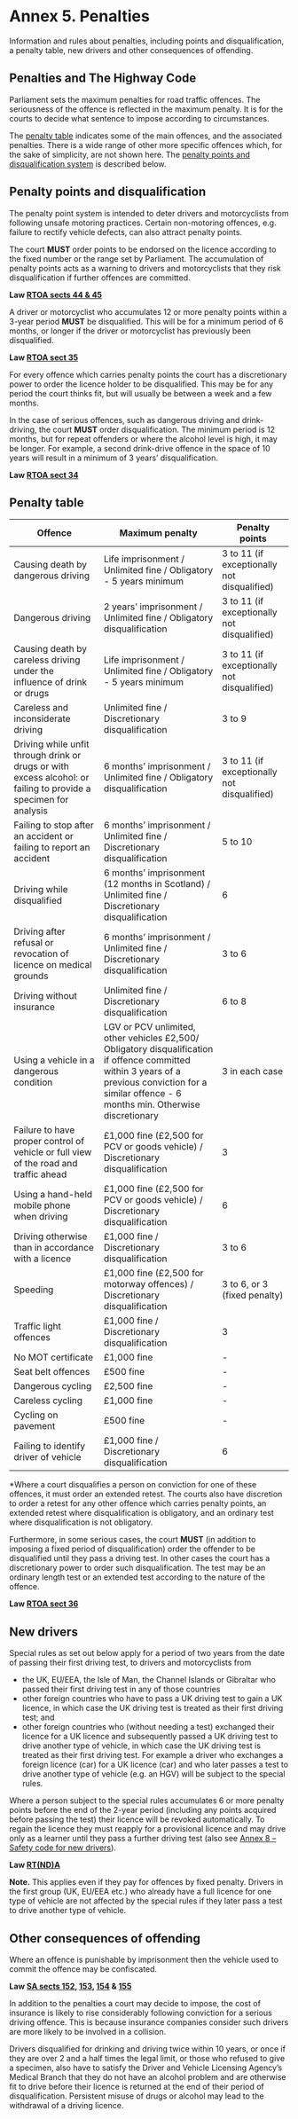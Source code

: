 Annex 5. Penalties
==================

Information and rules about penalties, including points and disqualification, a penalty table, new drivers and other consequences of offending.

Penalties and The Highway Code
------------------------------

Parliament sets the maximum penalties for road traffic offences. The seriousness of the offence is reflected in the maximum penalty. It is for the courts to decide what sentence to impose according to circumstances.

The [penalty table](#penaltytable) indicates some of the main offences, and the associated penalties. There is a wide range of other more specific offences which, for the sake of simplicity, are not shown here. The [penalty points and disqualification system](#penaltytable) is described below.

Penalty points and disqualification
-----------------------------------

The penalty point system is intended to deter drivers and motorcyclists from following unsafe motoring practices. Certain non-motoring offences, e.g. failure to rectify vehicle defects, can also attract penalty points.

The court **MUST** order points to be endorsed on the licence according to the fixed number or the range set by Parliament. The accumulation of penalty points acts as a warning to drivers and motorcyclists that they risk disqualification if further offences are committed.

**Law [RTOA sects 44 & 45](http://www.legislation.gov.uk/ukpga/1988/53/part/II/crossheading/endorsement)**

A driver or motorcyclist who accumulates 12 or more penalty points within a 3-year period **MUST** be disqualified. This will be for a minimum period of 6 months, or longer if the driver or motorcyclist has previously been disqualified.

**Law [RTOA sect 35](http://www.legislation.gov.uk/ukpga/1988/53/section/35)**

For every offence which carries penalty points the court has a discretionary power to order the licence holder to be disqualified. This may be for any period the court thinks fit, but will usually be between a week and a few months.

In the case of serious offences, such as dangerous driving and drink-driving, the court **MUST** order disqualification. The minimum period is 12 months, but for repeat offenders or where the alcohol level is high, it may be longer. For example, a second drink-drive offence in the space of 10 years will result in a minimum of 3 years’ disqualification.

**Law [RTOA sect 34](http://www.legislation.gov.uk/ukpga/1988/53/section/34)**

Penalty table
-------------

| Offence | Maximum penalty | Penalty points |
| --- | --- | --- |
| Causing death by dangerous driving | Life imprisonment / Unlimited fine / Obligatory - 5 years minimum | 3 to 11 (if exceptionally not disqualified) |
| Dangerous driving | 2 years’ imprisonment / Unlimited fine / Obligatory disqualification | 3 to 11 (if exceptionally not disqualified) |
| Causing death by careless driving under the influence of drink or drugs | Life imprisonment / Unlimited fine / Obligatory - 5 years minimum | 3 to 11 (if exceptionally not disqualified) |
| Careless and inconsiderate driving | Unlimited fine / Discretionary disqualification | 3 to 9 |
| Driving while unfit through drink or drugs or with excess alcohol: or failing to provide a specimen for analysis | 6 months’ imprisonment / Unlimited fine / Obligatory disqualification | 3 to 11 (if exceptionally not disqualified) |
| Failing to stop after an accident or failing to report an accident | 6 months’ imprisonment / Unlimited fine / Discretionary disqualification | 5 to 10 |
| Driving while disqualified | 6 months’ imprisonment (12 months in Scotland) / Unlimited fine / Discretionary disqualification | 6 |
| Driving after refusal or revocation of licence on medical grounds | 6 months’ imprisonment / Unlimited fine / Discretionary disqualification | 3 to 6 |
| Driving without insurance | Unlimited fine / Discretionary disqualification | 6 to 8 |
| Using a vehicle in a dangerous condition | LGV or PCV unlimited, other vehicles £2,500/ Obligatory disqualification if offence committed within 3 years of a previous conviction for a similar offence - 6 months min. Otherwise discretionary | 3 in each case |
| Failure to have proper control of vehicle or full view of the road and traffic ahead | £1,000 fine (£2,500 for PCV or goods vehicle) / Discretionary disqualification | 3 |
| Using a hand-held mobile phone when driving | £1,000 fine (£2,500 for PCV or goods vehicle) / Discretionary disqualification | 6 |
| Driving otherwise than in accordance with a licence | £1,000 fine / Discretionary disqualification | 3 to 6 |
| Speeding | £1,000 fine (£2,500 for motorway offences) / Discretionary disqualification | 3 to 6, or 3 (fixed penalty) |
| Traffic light offences | £1,000 fine / Discretionary disqualification | 3 |
| No MOT certificate | £1,000 fine | - |
| Seat belt offences | £500 fine | - |
| Dangerous cycling | £2,500 fine | - |
| Careless cycling | £1,000 fine | - |
| Cycling on pavement | £500 fine | - |
| Failing to identify driver of vehicle | £1,000 fine / Discretionary disqualification | 6 |

\*Where a court disqualifies a person on conviction for one of these offences, it must order an extended retest. The courts also have discretion to order a retest for any other offence which carries penalty points, an extended retest where disqualification is obligatory, and an ordinary test where disqualification is not obligatory.

Furthermore, in some serious cases, the court **MUST** (in addition to imposing a fixed period of disqualification) order the offender to be disqualified until they pass a driving test. In other cases the court has a discretionary power to order such disqualification. The test may be an ordinary length test or an extended test according to the nature of the offence.

**Law [RTOA sect 36](http://www.legislation.gov.uk/ukpga/1988/53/section/36)**

New drivers
-----------

Special rules as set out below apply for a period of two years from the date of passing their first driving test, to drivers and motorcyclists from

* the UK, EU/EEA, the Isle of Man, the Channel Islands or Gibraltar who passed their first driving test in any of those countries
* other foreign countries who have to pass a UK driving test to gain a UK licence, in which case the UK driving test is treated as their first driving test; and
* other foreign countries who (without needing a test) exchanged their licence for a UK licence and subsequently passed a UK driving test to drive another type of vehicle, in which case the UK driving test is treated as their first driving test. For example a driver who exchanges a foreign licence (car) for a UK licence (car) and who later passes a test to drive another type of vehicle (e.g. an HGV) will be subject to the special rules.

Where a person subject to the special rules accumulates 6 or more penalty points before the end of the 2-year period (including any points acquired before passing the test) their licence will be revoked automatically. To regain the licence they must reapply for a provisional licence and may drive only as a learner until they pass a further driving test (also see [Annex 8 – Safety code for new drivers](/pages/annex-8-safety-code-for-new-drivers.md)).

**Law [RT(ND)A](http://www.legislation.gov.uk/ukpga/1995/13/contents)**

**Note.** This applies even if they pay for offences by fixed penalty. Drivers in the first group (UK, EU/EEA etc.) who already have a full licence for one type of vehicle are not affected by the special rules if they later pass a test to drive another type of vehicle.

Other consequences of offending
-------------------------------

Where an offence is punishable by imprisonment then the vehicle used to commit the offence may be confiscated.

**Law [SA sects 152](https://www.legislation.gov.uk/ukpga/2020/17/section/152), [153](https://www.legislation.gov.uk/ukpga/2020/17/section/153), [154](https://www.legislation.gov.uk/ukpga/2020/17/section/154) & [155](https://www.legislation.gov.uk/ukpga/2020/17/section/155)**

In addition to the penalties a court may decide to impose, the cost of insurance is likely to rise considerably following conviction for a serious driving offence. This is because insurance companies consider such drivers are more likely to be involved in a collision.

Drivers disqualified for drinking and driving twice within 10 years, or once if they are over 2 and a half times the legal limit, or those who refused to give a specimen, also have to satisfy the Driver and Vehicle Licensing Agency’s Medical Branch that they do not have an alcohol problem and are otherwise fit to drive before their licence is returned at the end of their period of disqualification. Persistent misuse of drugs or alcohol may lead to the withdrawal of a driving licence.
